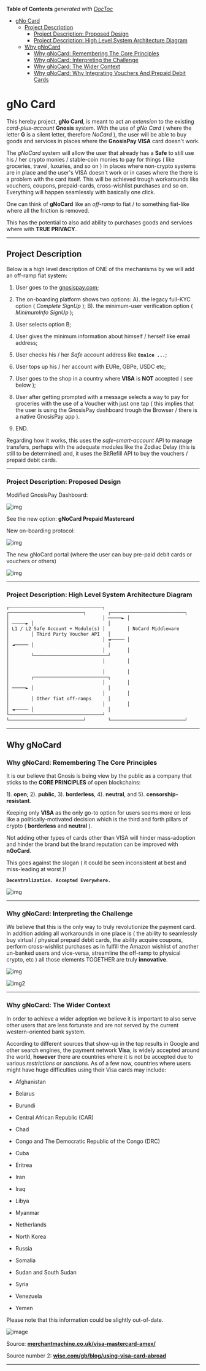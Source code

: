 <!-- START doctoc generated TOC please keep comment here to allow auto update -->
<!-- DON'T EDIT THIS SECTION, INSTEAD RE-RUN doctoc TO UPDATE -->
**Table of Contents**  *generated with [DocToc](https://github.com/thlorenz/doctoc)*

- [gNo Card](#gno-card)
  - [Project Description](#project-description)
    - [Project Description: Proposed Design](#project-description-proposed-design)
    - [Project Description: High Level System Architecture Diagram](#project-description-high-level-system-architecture-diagram)
  - [Why gNoCard](#why-gnocard)
    - [Why gNoCard: Remembering The Core Principles](#why-gnocard-remembering-the-core-principles)
    - [Why gNoCard: Interpreting the Challenge](#why-gnocard-interpreting-the-challenge)
    - [Why gNoCard: The Wider Context](#why-gnocard-the-wider-context)
    - [Why gNoCard: Why Integrating Vouchers And Prepaid Debit Cards](#why-gnocard-why-integrating-vouchers-and-prepaid-debit-cards)

<!-- END doctoc generated TOC please keep comment here to allow auto update -->

# gNo Card

This hereby project, **gNo Card**, is meant to act an _extension_ to the existing _card-plus-account_ **Gnosis** system. With the use of _gNo Card_ ( where the letter **G** is a silent letter, therefore _NoCard_ ), the user will be able to buy goods and services in places where the **GnosisPay VISA** card doesn't work.

The _gNoCard_ system will allow the user that already has a **Safe** to still use his / her crypto monies / stable-coin monies to pay for things ( like groceries, travel, luxuries, and so on ) in places where non-crypto systems are in place and the user's VISA doesn't work or in cases where the there is a problem with the card itself. This will be achieved trough workarounds like vouchers, coupons, prepaid-cards, cross-wishlist purchases and so on. Everything will happen seamlessly with basically one click.

One can think of **gNoCard** like an _off-ramp_ to fiat / to something fiat-like where all the friction is removed.

This has the potential to also add ability to purchases goods and services where with **TRUE PRIVACY**.

---

## Project Description

Below is a high level description of ONE of the mechanisms by we will add an off-ramp fiat system:

1. User goes to the [gnosispay.com](https://gnosispay.com/);

2. The on-boarding platform shows two options: A). the legacy full-KYC option ( _Complete SignUp_ ); B). the minimum-user verification option ( _MinimumInfo SignUp_ );

3. User selects option B;

4. User gives the minimum information about himself / herself like email address;

5. User checks his / her _Safe_ account address like **`0xa1ce ...`**;

6. User tops up his / her account with EURe, GBPe, USDC etc;

7. User goes to the shop in a country where **VISA** is **NOT** accepted ( see below );

8. User after getting prompted with a message selects a way to pay for groceries with the use of a Voucher with just one tap ( this implies that the user is using the GnosisPay dashboard trough the Browser / there is a native GnosisPay app ).

9. END.

Regarding how it works, this uses the _safe-smart-account_ API to manage transfers, perhaps with the adequate modules like the Zodiac Delay (this is still to be determined) and, it uses the BitRefill API to buy the vouchers / prepaid debit cards.

---

### Project Description: Proposed Design

Modified GnosisPay Dashboard:

![img](./assets/images/virtualgnosiscard.png)

See the new option: **gNoCard Prepaid Mastercard**

New on-boarding protocol:

![img](./assets/images/samplekycgnosis.png)

The new gNoCard portal (where the user can buy pre-paid debit cards or vouchers or others)

![img](./assets/images/cardoptions.png)

---

### Project Description: High Level System Architecture Diagram

```
┌──────────────────────────────────┐        ┌───────────────────────────┐        ┌───────────────────────────┐
│                                  │ ─────► │                           │ ─────► │                           │
│ L1 / L2 Safe Account + Module(s) │        │ NoCard Middleware         │        │ Third Party Voucher API   │
│                                  │ ◄───── │                           │ ◄───── │                           │
│                                  │        │                           │        └───────────────────────────┘
│                                  │        │                           │
│                                  │        │                           │        ┌───────────────────────────┐
│                                  │        │                           │ ─────► │                           │
│                                  │        │                           │        │ Other fiat off-ramps      │
│                                  │        │                           │ ◄───── │                           │
└──────────────────────────────────┘        └───────────────────────────┘        └───────────────────────────┘
```

---

## Why gNoCard

### Why gNoCard: Remembering The Core Principles

It is our believe that Gnosis is being view by the public as a company that sticks to the **CORE PRINCIPLES** of open blockchains:

1). **open**;
2). **public**,
3). **borderless**,
4). **neutral**,
and 5). **censorship-resistant**.

Keeping only **VISA** as the only go-to option for users seems more or less like a politically-motivated decision which is the third and forth pillars of crypto ( **borderless** and **neutral** ).

Not adding other types of cards other than VISA will hinder mass-adoption and hinder the brand but the brand reputation can be improved with **nGoCard**.

This goes against the slogan ( it could be seen inconsistent at best and miss-leading at worst )!

**`Decentralization. Accepted Everywhere.`**

![img](./assets/images/slogan.png)

---

### Why gNoCard: Interpreting the Challenge

We believe that this is the only way to truly revolutionize the payment card. In addition adding all workarounds in one place is ( the ability to seamlessly buy virtual / physical prepaid debit cards, the ability acquire coupons, perform cross-wishlist purchases as in fulfill the Amazon wishlist of another un-banked users and vice-versa, streamline the off-ramp to physical crypto, etc ) all those elements TOGETHER are truly **innovative**.

![img](./assets/images/paragraph.png)

![img2](./assets/images/paragrap-second.png)

---

### Why gNoCard: The Wider Context

In order to achieve a wider adoption we believe it is important to also serve other users that are less fortunate and are not served by the current western-oriented bank system.

According to different sources that show-up in the top results in Google and other search engines, the payment network **Visa**, is widely accepted around the world, **however** there are countries where it is not be accepted due to various _restrictions_ or _sanctions_. As of a few now, countries where users might have huge difficulties using their Visa cards may include:

* Afghanistan

* Belarus

* Burundi

* Central African Republic (CAR)

* Chad

* Congo and The Democratic Republic of the Congo (DRC)

* Cuba

* Eritrea

* Iran

* Iraq

* Libya

* Myanmar

* Netherlands

* North Korea

* Russia

* Somalia

* Sudan and South Sudan

* Syria

* Venezuela

* Yemen

Please note that this information could be slightly out-of-date.

![image](./assets/images/visa-map.png)

Source: **[merchantmachine.co.uk/visa-mastercard-amex/](https://merchantmachine.co.uk/visa-mastercard-amex/)**

Source number 2: **[wise.com/gb/blog/using-visa-card-abroad](https://wise.com/gb/blog/using-visa-card-abroad#where-are-visa-debit-cards-not-accepted)**

---
